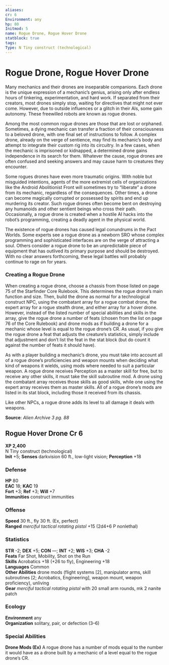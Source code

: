 ```yaml
---
aliases: 
cr: 6
Environment: any
hp: 80
Initmod: 5
name: Rogue Drone, Rogue Hover Drone
statblock: true
tags: 
Type: N Tiny construct (technological)
---
```


# Rogue Drone, Rogue Hover Drone

Many mechanics and their drones are inseparable companions. Each drone is the unique expression of a mechanic’s genius, arising only after endless hours of tinkering, experimentation, and hard work. If separated from their creators, most drones simply stop, waiting for directives that might not ever come. However, due to outside influences or a glitch in their AIs, some gain autonomy. These freewilled robots are known as rogue drones.

Among the most common rogue drones are those that are lost or orphaned. Sometimes, a dying mechanic can transfer a fraction of their consciousness to a beloved drone, with one final set of instructions to follow. A complex drone, already on the verge of sentience, may find its mechanic’s body and attempt to integrate their custom rig into its circuitry. In a few cases, when the mechanic is imprisoned or kidnapped, a determined drone gains independence in its search for them. Whatever the cause, rogue drones are often confused and seeking answers and may cause harm to creatures they encounter.

Some rogues drones have even more traumatic origins. With noble but misguided intentions, agents of the more extremist cells of organizations like the Android Abolitionist Front will sometimes try to “liberate” a drone from its mechanic, regardless of the consequences. Other times, a drone can become magically corrupted or possessed by spirits and end up murdering its creator. Such rogue drones often become bent on destroying any humanoids and other sentient beings who cross their path. Occasionally, a rogue drone is created when a hostile AI hacks into the robot’s programming, creating a deadly agent in the physical world.

The existence of rogue drones has caused legal conundrums in the Pact Worlds. Some experts see a rogue drone as a newborn SRO whose complex programming and sophisticated interfaces are on the verge of attracting a soul. Others consider a rogue drone to be an unpredictable piece of equipment that has outlived its primary purpose and should be destroyed. With no clear answers forthcoming, these legal battles will probably continue to rage on for years.

### Creating a Rogue Drone

When creating a rogue drone, choose a chassis from those listed on page 75 of the Starfinder Core Rulebook. This determines the rogue drone’s main function and size. Then, build the drone as normal for a technological construct NPC, using the combatant array for a rogue combat drone, the expert array for a rogue stealth drone, and either array for a hover drone. However, instead of the listed number of special abilities and skills in the array, give the rogue drone a number of feats (chosen from the list on page 76 of the Core Rulebook) and drone mods as if building a drone for a mechanic whose level is equal to the rogue drone’s CR. As usual, if you give the rogue drone a feat that adjusts the creature’s statistics, simply include that adjustment and don’t list the feat in the stat block (but do count it against the number of feats it should have).

As with a player building a mechanic’s drone, you must take into account all of a rogue drone’s proficiencies and weapon mounts when deciding what kind of weapons it wields, using mods where needed to suit a particular weapon. A rogue drone receives Perception as a master skill for free, but to receive any other skills, it must take the skill subroutine mod. A drone using the combatant array receives those skills as good skills, while one using the expert array receives them as master skills. All of a rogue drone’s mods are listed in its stat block, including those it received from its chassis.

Like other NPCs, a rogue drone adds its level to all damage it deals with weapons.

**Source**:  _Alien Archive 3 pg. 88_

## Rogue Hover Drone Cr 6

**XP 2,400**  
N Tiny construct (technological)  
**Init** +5; **Senses** darkvision 60 ft., low-light vision; **Perception** +18  

### Defense

**HP** 80  
**EAC** 18; **KAC** 19  
**Fort** +3; **Ref** +3; **Will** +7  
**Immunities** construct immunities  

### Offense

**Speed** 30 ft., fly 30 ft. (Ex, perfect)  
**Ranged** _merciful tactical rotating pistol_ +15 (2d4+6 P nonlethal)

### Statistics

**STR** -2; **DEX** +5; **CON** —; **INT** +2; **WIS** +3; **CHA** -2  
**Feats** Far Shot, Mobility, Shot on the Run  
**Skills** Acrobatics +18 (+26 to fly), Engineering +18  
**Languages** Common  
**Other Abilities** drone mods (flight systems \[2\], manipulator arms, skill subroutines \[2; Acrobatics, Engineering\], weapon mount, weapon proficiency), unliving  
**Gear** _merciful tactical rotating pistol_ with 20 small arm rounds, mk 2 nanite patch

### Ecology

**Environment** any  
**Organization** solitary, pair, or defection (3–6)

### Special Abilities

**Drone Mods (Ex)** A rogue drone has a number of mods equal to the number it would have as a drone built by a mechanic of a level equal to the rogue drone’s CR.
